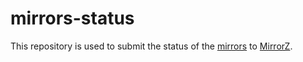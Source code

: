 # mirrors-status

This repository is used to submit the status of the [mirrors](https://mirrors.uestc.cn) to [MirrorZ](https://github.com/mirrorz-org/mirrorz).